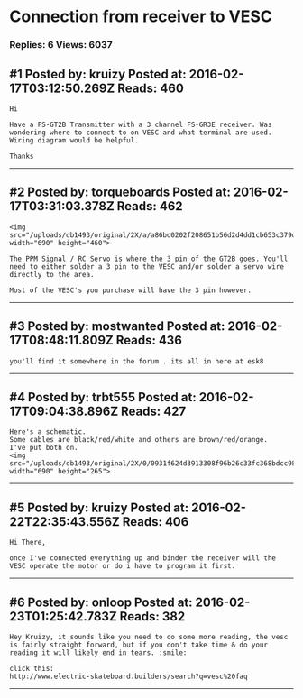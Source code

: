 # Connection from receiver to VESC

### Replies: 6 Views: 6037

## \#1 Posted by: kruizy Posted at: 2016-02-17T03:12:50.269Z Reads: 460

```
Hi 

Have a FS-GT2B Transmitter with a 3 channel FS-GR3E receiver. Was wondering where to connect to on VESC and what terminal are used. Wiring diagram would be helpful.

Thanks
```

---
## \#2 Posted by: torqueboards Posted at: 2016-02-17T03:31:03.378Z Reads: 462

```
<img src="/uploads/db1493/original/2X/a/a86bd0202f208651b56d2d4dd1cb653c379d55b8.png" width="690" height="460">

The PPM Signal / RC Servo is where the 3 pin of the GT2B goes. You'll need to either solder a 3 pin to the VESC and/or solder a servo wire directly to the area.

Most of the VESC's you purchase will have the 3 pin however.
```

---
## \#3 Posted by: mostwanted Posted at: 2016-02-17T08:48:11.809Z Reads: 436

```
you'll find it somewhere in the forum . its all in here at esk8
```

---
## \#4 Posted by: trbt555 Posted at: 2016-02-17T09:04:38.896Z Reads: 427

```
Here's a schematic.
Some cables are black/red/white and others are brown/red/orange. 
I've put both on.
<img src="/uploads/db1493/original/2X/0/0931f624d3913308f96b26c33fc368bdcc980cc8.PNG" width="690" height="265">
```

---
## \#5 Posted by: kruizy Posted at: 2016-02-22T22:35:43.556Z Reads: 406

```
Hi There, 

once I've connected everything up and binder the receiver will the VESC operate the motor or do i have to program it first.
```

---
## \#6 Posted by: onloop Posted at: 2016-02-23T01:25:42.783Z Reads: 382

```
Hey Kruizy, it sounds like you need to do some more reading, the vesc is fairly straight forward, but if you don't take time & do your reading it will likely end in tears. :smile:

click this:
http://www.electric-skateboard.builders/search?q=vesc%20faq
```

---
